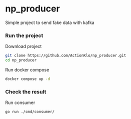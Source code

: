 # np_producer

Simple project to send fake data with kafka

### Run the project

Download project
```bash
git clone https://github.com/ActionKlo/np_producer.git
cd np_producer
```

Run docker compose

```bash
docker compose up -d
```
### Check the result

Run consumer 

```bash
go run ./cmd/consumer/
```
